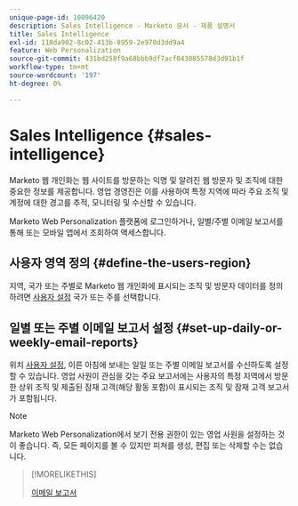 ```yaml
---
unique-page-id: 10096420
description: Sales Intelligence - Marketo 문서 - 제품 설명서
title: Sales Intelligence
exl-id: 118da902-8c02-413b-8959-2e970d3dd9a4
feature: Web Personalization
source-git-commit: 431bd258f9a68bbb9df7acf043085578d3d91b1f
workflow-type: tm+mt
source-wordcount: '197'
ht-degree: 0%

---
```


# Sales Intelligence {#sales-intelligence}

Marketo 웹 개인화는 웹 사이트를 방문하는 익명 및 알려진 웹 방문자 및 조직에 대한 중요한 정보를 제공합니다. 영업 경영진은 이를 사용하여 특정 지역에 따라 주요 조직 및 계정에 대한 경고를 추적, 모니터링 및 수신할 수 있습니다.

Marketo Web Personalization 플랫폼에 로그인하거나, 일별/주별 이메일 보고서를 통해 또는 모바일 앱에서 조회하여 액세스합니다.

## 사용자 영역 정의 {#define-the-users-region}

지역, 국가 또는 주별로 Marketo 웹 개인화에 표시되는 조직 및 방문자 데이터를 정의하려면 [사용자 설정](/help/marketo/product-docs/web-personalization/getting-started/user-settings.md) 국가 또는 주를 선택합니다.

## 일별 또는 주별 이메일 보고서 설정 {#set-up-daily-or-weekly-email-reports}

위치 [사용자 설정](/help/marketo/product-docs/web-personalization/getting-started/user-settings.md), 이른 아침에 보내는 일일 또는 주별 이메일 보고서를 수신하도록 설정할 수 있습니다. 영업 사원이 관심을 갖는 주요 보고서에는 사용자의 특정 지역에서 방문한 상위 조직 및 제출된 잠재 고객(해당 활동 포함)이 표시되는 조직 및 잠재 고객 보고서가 포함됩니다.

>[!NOTE]
>
>Marketo Web Personalization에서 보기 전용 권한이 있는 영업 사원을 설정하는 것이 좋습니다. 즉, 모든 페이지를 볼 수 있지만 피쳐를 생성, 편집 또는 삭제할 수는 없습니다.

>[!MORELIKETHIS]
>
>[이메일 보고서](/help/marketo/product-docs/web-personalization/reporting-for-web-personalization/email-reports.md)

